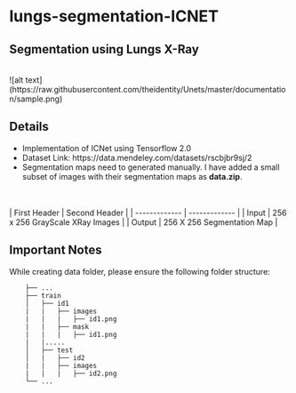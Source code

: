 # lungs-segmentation-ICNET

<h2>Segmentation using Lungs X-Ray </h2><br>
![alt text](https://raw.githubusercontent.com/theidentity/Unets/master/documentation/sample.png)

## Details
<ul>
  <li>Implementation of ICNet using Tensorflow 2.0</li>
  <li>Dataset Link: https://data.mendeley.com/datasets/rscbjbr9sj/2</li>
  <li>Segmentation maps need to generated manually. I have added a small subset of images with their segmentation maps as <b>data.zip</b>.</li>
</ul>
<br>
<br>
| First Header  | Second Header |
| ------------- | ------------- |
| Input  | 256 x 256 GrayScale XRay Images  |
| Output  | 256 X 256 Segmentation Map |

## Important Notes
While creating data folder, please ensure the following folder structure:
```
    ├── ...
    ├── train                    
    │   ├── id1
    |   |   ├── images
    |   |   |   ├── id1.png
    |   |   ├── mask
    |   |   |   ├── id1.png
    |   |.....
    │   ├── test         
    │   |   ├── id2
    |   |   ├── images
    |   |   |   ├── id2.png               
    └── ...
```
